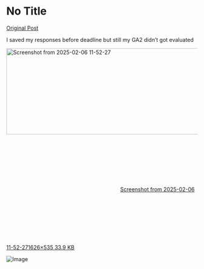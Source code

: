 # No Title

[Original Post](https://discourse.onlinedegree.iitm.ac.in/t/161120/177)

<p>I saved my responses before deadline but still my GA2 didn’t got evaluated<br>
<div class="lightbox-wrapper"><a class="lightbox" href="https://europe1.discourse-cdn.com/flex013/uploads/iitm/original/3X/c/7/c79c92c8990f8b4c2dc990be7206d77a5a7b7a9f.png" data-download-href="/uploads/short-url/stQtmecmkVRXA0pqSRHzmHxExrx.png?dl=1" title="Screenshot from 2025-02-06 11-52-27" rel="noopener nofollow ugc"><img src="https://europe1.discourse-cdn.com/flex013/uploads/iitm/optimized/3X/c/7/c79c92c8990f8b4c2dc990be7206d77a5a7b7a9f_2_690x227.png" alt="Screenshot from 2025-02-06 11-52-27" data-base62-sha1="stQtmecmkVRXA0pqSRHzmHxExrx" width="690" height="227" srcset="https://europe1.discourse-cdn.com/flex013/uploads/iitm/optimized/3X/c/7/c79c92c8990f8b4c2dc990be7206d77a5a7b7a9f_2_690x227.png, https://europe1.discourse-cdn.com/flex013/uploads/iitm/optimized/3X/c/7/c79c92c8990f8b4c2dc990be7206d77a5a7b7a9f_2_1035x340.png 1.5x, https://europe1.discourse-cdn.com/flex013/uploads/iitm/optimized/3X/c/7/c79c92c8990f8b4c2dc990be7206d77a5a7b7a9f_2_1380x454.png 2x" data-dominant-color="302931"><div class="meta"><svg class="fa d-icon d-icon-far-image svg-icon" aria-hidden="true"><use href="#far-image"></use></svg><span class="filename">Screenshot from 2025-02-06 11-52-27</span><span class="informations">1626×535 33.9 KB</span><svg class="fa d-icon d-icon-discourse-expand svg-icon" aria-hidden="true"><use href="#discourse-expand"></use></svg></div></a></div></p>

![Image](https://europe1.discourse-cdn.com/flex013/uploads/iitm/optimized/3X/c/7/c79c92c8990f8b4c2dc990be7206d77a5a7b7a9f_2_690x227.png)